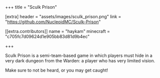 +++
title = "Sculk Prison"

[extra]
header = "assets/images/sculk_prison.png"
link = "https://github.com/NucleoidMC/Sculk-Prison"

[[extra.contributors]]
name = "haykam"
minecraft = "c705fc7d09624d1e905bb83d81d9b4ec"

+++

Sculk Prison is a semi-team-based game in which players must hide in a very dark dungeon from the Warden: a player who has very limited vision.

Make sure to not be heard, or you may get caught!
